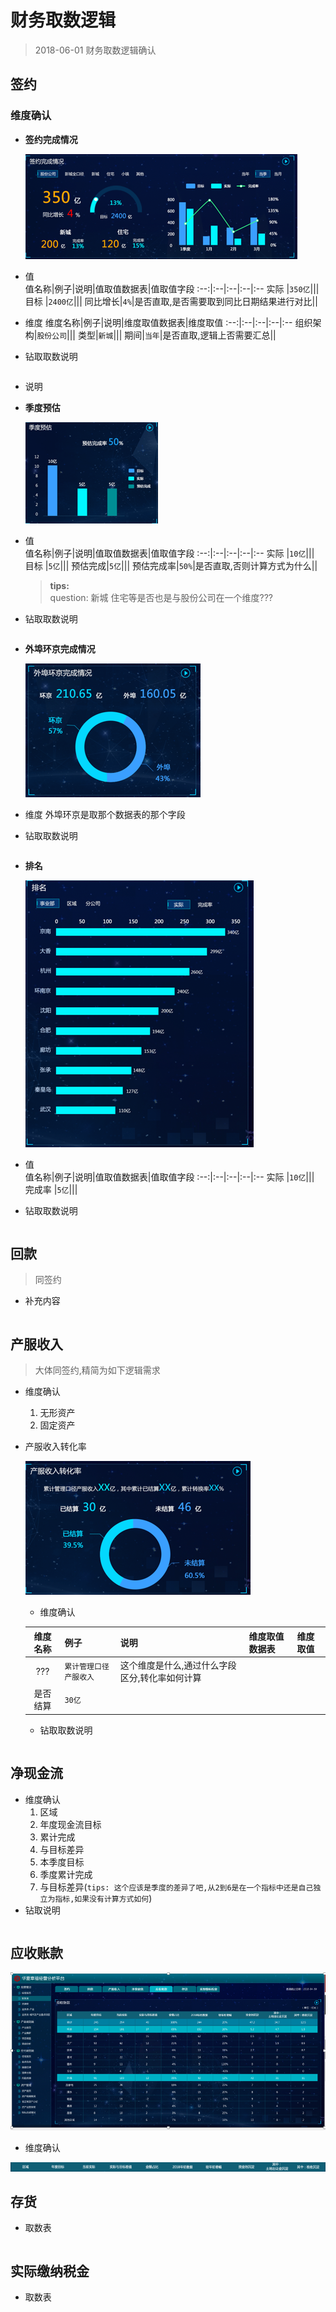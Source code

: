 # 财务取数逻辑
> 2018-06-01 财务取数逻辑确认
## 签约
### 维度确认
- **签约完成情况**

    ![签约完成情况](img/签约完成情况.png)
- 值    
    值名称|例子|说明|值取值数据表|值取值字段
    :--:|:--|:--|:--|:--
    实际 |`350亿`|||
    目标 |`2400亿`|||
    同比增长|`4%`|是否直取,是否需要取到同比日期结果进行对比||
- 维度
    维度名称|例子|说明|维度取值数据表|维度取值
    :--:|:--|:--|:--|:--
    组织架构|`股份公司`|||
    类型|`新城`|||
    期间|`当年`|是否直取,逻辑上否需要汇总||
- 钻取取数说明
    ```
    ```
- 说明



- **季度预估**

    ![季度预估](img/06011052.png)
- 值    
    值名称|例子|说明|值取值数据表|值取值字段
    :--:|:--|:--|:--|:--
    实际 |`10亿`|||
    目标 |`5亿`|||
    预估完成|`5亿`|||
    预估完成率|`50%`|是否直取,否则计算方式为什么||

    > **tips:** <br>question: 新城 住宅等是否也是与股份公司在一个维度???
- 钻取取数说明
    ```
    ```


- **外埠环京完成情况**

    ![外埠环京完成情况](img/06011103.png)
- 维度
    外埠环京是取那个数据表的那个字段
- 钻取取数说明
    ```
    ```
- **排名**

    ![排名](img/06011107.png)
- 值    
    值名称|例子|说明|值取值数据表|值取值字段
    :--:|:--|:--|:--|:--
    实际 |`10亿`|||
    完成率 |`5亿`|||
- 钻取取数说明
    ```
    ```

## 回款
> 同签约
- 补充内容
```
```

## 产服收入
> 大体同签约,精简为如下逻辑需求
- 维度确认
    1. 无形资产
    2. 固定资产
- 产服收入转化率

    ![产服收入转化率](img/06011117.png)
    - 维度确认

    维度名称|例子|说明|维度取值数据表|维度取值
    :--:|:--|:--|:--|:--
    ???|`累计管理口径产服收入`|这个维度是什么,通过什么字段区分,转化率如何计算||
    是否结算|`30亿`|||
    - 钻取取数说明
    ```
    ```


## 净现金流
- 维度确认
    1. 区域
    2. 年度现金流目标
    3. 累计完成
    4. 与目标差异
    5. 本季度目标
    6. 季度累计完成
    7. 与目标差异(`tips: 这个应该是季度的差异了吧,从2到6是在一个指标中还是自己独立为指标,如果没有计算方式如何`)
- 钻取说明
```
```


## 应收账款

![应收账款](img/06011130.png)

- 维度确认

![维度](img/06011129.png)
    

## 存货
- 取数表
```
```

## 实际缴纳税金
- 取数表
```
```